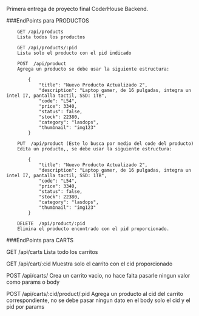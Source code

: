 Primera entrega de proyecto final CoderHouse Backend.

###EndPoints para PRODUCTOS

        GET /api/products
        Lista todos los productos

        GET /api/products/:pid
        Lista solo el producto con el pid indicado

        POST  /api/product
        Agrega un producto se debe usar la siguiente estructura:

            {
                "title": "Nuevo Producto Actualizado 2",
                "description": "Laptop gamer, de 16 pulgadas, integra un intel I7, pantalla tactil, SSD: 1TB",
                "code": "L54",
                "price": 3340,
                "status": false,
                "stock": 22380,
                "category": "lasdops",
                "thumbnail": "img123"       
            }

        PUT  /api/product (Este lo busca por medio del code del producto)
        Edita un producto,, se debe usar la siguiente estructura:

            {
                "title": "Nuevo Producto Actualizado 2",
                "description": "Laptop gamer, de 16 pulgadas, integra un intel I7, pantalla tactil, SSD: 1TB",
                "code": "L54",
                "price": 3340,
                "status": false,
                "stock": 22380,
                "category": "lasdops",
                "thumbnail": "img123"       
            }

        DELETE  /api/product/:pid
        Elimina el producto encontrado con el pid proporcionado.


###EndPoints para CARTS

GET  /api/carts
Lista todo los carritos

GET  /api/cart/:cid
Muestra solo el carrito con el cid proporcionado

POST  /api/carts/
Crea un carrito vacio, no hace falta pasarle ningun valor como params o body

POST  /api/carts/:cid/product/:pid
Agrega un producto al cid del carrito correspondiente, no se debe pasar ningun dato en el body solo el cid y el pid por params

